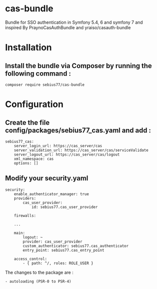 # cas-bundle
Bundle for SSO authentication in Symfony 5.4, 6 and symfony 7 and inspired By PraynoCasAuthBundle and yraiso/casauth-bundle

# Installation

## Install the bundle via Composer by running the following command :

    composer require sebius77/cas-bundle

# Configuration

## Create the file config/packages/sebius77_cas.yaml and add :
    sebius77_cas:
        server_login_url: https://cas_server/cas
        server_validation_url: https://cas_server/cas/serviceValidate
        server_logout_url: https://cas_server/cas/logout
        xml_namespace: cas
        options: []
    

## Modify your security.yaml
    security:
        enable_authenticator_manager: true
        providers:
            cas_user_provider:
                id: sebius77.cas_user_provider

        firewalls:

        ...

        main:
            logout: ~
            provider: cas_user_provider
            custom_authenticator: sebius77.cas_authenticator
            entry_point: sebius77.cas_entry_point

        access_control:
            - { path: ^/, roles: ROLE_USER }


The changes to the package are :

    - autoloading (PSR-0 to PSR-4)
